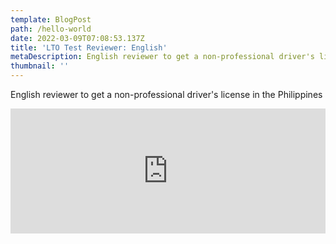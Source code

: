 ```yaml
---
template: BlogPost
path: /hello-world
date: 2022-03-09T07:08:53.137Z
title: 'LTO Test Reviewer: English'
metaDescription: English reviewer to get a non-professional driver's license in the Philippines
thumbnail: ''
---
```

English reviewer to get a non-professional driver's license in the Philippines



<iframe src="https://tally.so/embed/wk8ARn?alignLeft=1&hideTitle=1&transparentBackground=1" width="100%" height="200" frameborder="0" marginheight="0" marginwidth="0" title="LTO Reviewer (English/ Non-professional)"> </iframe>
